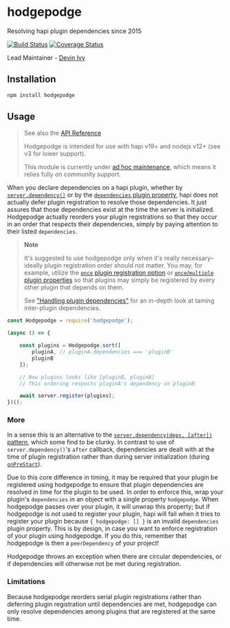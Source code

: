 # hodgepodge

Resolving hapi plugin dependencies since 2015

[![Build Status](https://travis-ci.com/hapipal/hodgepodge.svg?branch=master)](https://travis-ci.com/hapipal/hodgepodge) [![Coverage Status](https://coveralls.io/repos/hapipal/hodgepodge/badge.svg?branch=master&service=github)](https://coveralls.io/github/hapipal/hodgepodge?branch=master)

Lead Maintainer - [Devin Ivy](https://github.com/devinivy)

## Installation
```sh
npm install hodgepodge
```

## Usage
> See also the [API Reference](API.md)
>
> Hodgepodge is intended for use with hapi v19+ and nodejs v12+ (see v3 for lower support).
>
> This module is currently under [ad hoc maintenance](https://github.com/hapipal/underdog/issues/17), which means it relies fully on community support.

When you declare dependencies on a hapi plugin, whether by [`server.dependency()`](https://hapi.dev/api/#server.dependency()) or by the [`dependencies` plugin property](https://hapi.dev/api/#plugins), hapi does not actually defer plugin registration to resolve those dependencies.  It just assures that those dependencies exist at the time the server is initialized.  Hodgepodge actually reorders your plugin registrations so that they occur in an order that respects their dependencies, simply by paying attention to their listed `dependencies`.

> **Note**
>
> It's suggested to use hodgepodge only when it's really necessary– ideally plugin registration order should not matter.  You may, for example, utilize the [`once` plugin registration option](https://hapi.dev/api/#server.register()) or
[`once`/`multiple` plugin properties](https://hapi.dev/api/#plugins) so that plugins may simply be registered by every other plugin that depends on them.
>
> See ["Handling plugin dependencies"](https://hapipal.com/best-practices/handling-plugin-dependencies) for an in-depth look at taming inter-plugin dependencies.

```js
const Hodgepodge = require('hodgepodge');

(async () => {

    const plugins = Hodgepodge.sort([
        pluginA, // pluginA.dependencies === 'pluginB'
        pluginB
    ]);

    // Now plugins looks like [pluginB, pluginA]
    // This ordering respects pluginA's dependency on pluginB

    await server.register(plugins);
})();
```

### More
In a sense this is an alternative to the [`server.dependency(deps, [after])`](https://hapi.dev/api/#server.dependency()) [pattern](API.md#without-hodgepodge), which some find to be clunky.  In contrast to use of `server.dependency()`'s `after` callback, dependencies are dealt with at the time of plugin registration rather than during server initialization (during [`onPreStart`](https://hapi.dev/api/#server.ext())).

Due to this core difference in timing, it may be required that your plugin be registered using hodgepodge to ensure that plugin dependencies are resolved in time for the plugin to be used.  In order to enforce this, wrap your plugin's `dependencies` in an object with a single property `hodgepodge`.  When hodgepodge passes over your plugin, it will unwrap this property; but if hodgepodge is not used to register your plugin, hapi will fail when it tries to register your plugin because `{ hodgepodge: [] }` is an invalid `dependencies` plugin property.  This is by design, in case you want to enforce registration of your plugin using hodgepodge.  If you do this, remember that hodgepodge is then a `peerDependency` of your project!

Hodgepodge throws an exception when there are circular dependencies, or if dependencies will otherwise not be met during registration.

### Limitations
Because hodgepodge reorders serial plugin registrations rather than deferring plugin registration until dependencies are met, hodgepodge can only resolve dependencies among plugins that are registered at the same time.
